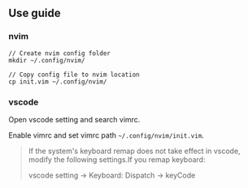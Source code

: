 ## Use guide

### nvim

```
// Create nvim config folder
mkdir ~/.config/nvim/

// Copy config file to nvim location
cp init.vim ~/.config/nvim/
```

### vscode

Open vscode setting and search vimrc.

Enable vimrc and set vimrc path `~/.config/nvim/init.vim`.

> If the system's keyboard remap does not take effect in vscode, modify the following settings.If you remap keyboard:
>
> vscode setting -> Keyboard: Dispatch -> keyCode